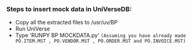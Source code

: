 ### Steps to insert mock data in UniVerseDB:

* Copy all the extracted files to /usr/uv/BP
* Run UniVerse
* Type 'RUNPY BP MOCKDATA.py'
`(Assuming you have already made PO.ITEM.MST , PO.VENDOR.MST , PO.ORDER.MST and PO.INVOICE.MST)`
